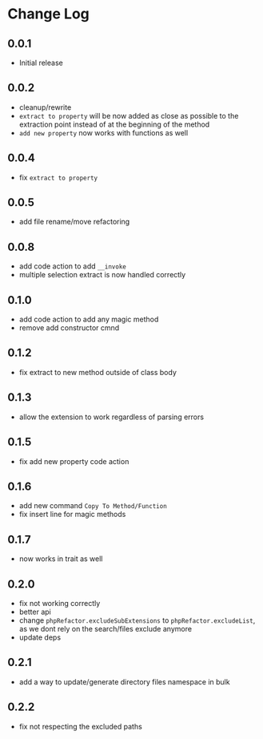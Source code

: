 # Change Log

## 0.0.1

- Initial release

## 0.0.2

- cleanup/rewrite
- `extract to property` will be now added as close as possible to the extraction point instead of at the beginning of the method
- `add new property` now works with functions as well

## 0.0.4

- fix `extract to property`

## 0.0.5

- add file rename/move refactoring

## 0.0.8

- add code action to add `__invoke`
- multiple selection extract is now handled correctly

## 0.1.0

- add code action to add any magic method
- remove add constructor cmnd

## 0.1.2

- fix extract to new method outside of class body

## 0.1.3

- allow the extension to work regardless of parsing errors

## 0.1.5

- fix add new property code action

## 0.1.6

- add new command `Copy To Method/Function`
- fix insert line for magic methods

## 0.1.7

- now works in trait as well

## 0.2.0

- fix not working correctly
- better api
- change `phpRefactor.excludeSubExtensions` to `phpRefactor.excludeList`, as we dont rely on the search/files exclude anymore
- update deps

## 0.2.1

- add a way to update/generate directory files namespace in bulk

## 0.2.2

- fix not respecting the excluded paths
